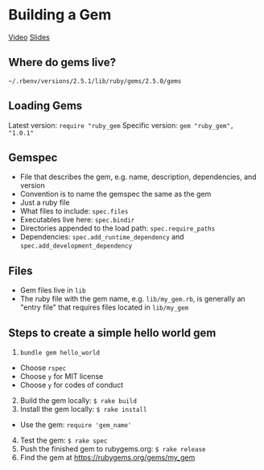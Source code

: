 # Building a Gem

[Video](http://confreaks.tv/videos/rubyconf2018-the-anatomy-of-a-ruby-gem-going-from-zero-to-sharing-code)
[Slides](https://speakerdeck.com/t27duck/the-anatomy-of-a-ruby-gem-going-from-zero-to-sharing-code)

## Where do gems live?

`~/.rbenv/versions/2.5.1/lib/ruby/gems/2.5.0/gems`

## Loading Gems
Latest version: `require "ruby_gem`
Specific version: `gem "ruby_gem", "1.0.1"`

## Gemspec
* File that describes the gem, e.g. name, description, dependencies, and version
* Convention is to name the gemspec the same as the gem
* Just a ruby file
* What files to include: `spec.files`
* Executables live here: `spec.bindir`
* Directories appended to the load path: `spec.require_paths`
* Dependencies: `spec.add_runtime_dependency` and `spec.add_development_dependency`

## Files
* Gem files live in `lib`
* The ruby file with the gem name, e.g. `lib/my_gem.rb`, is generally an "entry file" that requires files located in `lib/my_gem`

## Steps to create a simple hello world gem
1. `bundle gem hello_world`
  * Choose `rspec`
  * Choose `y` for MIT license
  * Choose `y` for codes of conduct
2. Build the gem locally: `$ rake build`
3. Install the gem locally: `$ rake install`
  *  Use the gem: `require 'gem_name'`
4. Test the gem: `$ rake spec`
5. Push the finished gem to rubygems.org: `$ rake release`
6. Find the gem at https://rubygems.org/gems/my_gem



